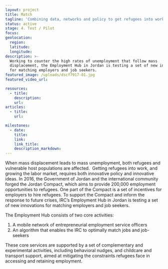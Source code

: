 ```yaml
---
layout: project
title: Match
tagline: 'Combining data, networks and policy to get refugees into work'
status: active
stage: 4. Test / Pilot
focus: 
geolocation:
  region:
  latitude:
  longitude:
description: >-
  Working to counter the high rates of unemployment that follow mass
  displacement, the Employment Hub in Jordan is testing a set of new innovations
  for matching employers and job seekers.
featured_image: /uploads/dscf7917-01.jpg
featured_video_url:

resources:
  - title:
    description:
    url:
articles:
  - title:
    url:

milestones:
  - date:
    title:
    link:
    link_title:
    description_markdown:
---
```


When mass displacement leads to mass unemployment, both refugees and vulnerable host populations are affected. &nbsp;Getting refugees into work, and growing the labor market, requires both innovative policy and innovative ideas. In 2016, the Government of Jordan and the international community forged the Jordan Compact, which aims to provide 200,000 employment opportunities to refugees. One part of the Compact is a set of incentives for employers to hire refugees. To support the Compact and inform the response to future crises, IRC’s Employment Hub in Jordan is testing a set of new innovations for matching employers and job seekers.

The Employment Hub consists of two core activities:

1. A mobile network of entrepreneurial employment service officers
2. An algorithm that enables the IRC to optimally match jobs and job-seekers

These core services are supported by a set of complementary and experimental activities, including behavioral nudges, and childcare and transport support, aimed at mitigating the constraints refugees face in accessing and retaining employment.